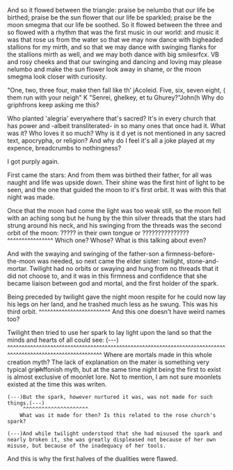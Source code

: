 And so it flowed between the triangle: praise be nelumbo that our life be birthed; praise be the sun flower that our life be sparkled; praise be the moon smegma that our life be soothed. So it flowed between the three and so flowed with a rhythm that was the first music in our world: and music it was that rose us from the water so that we may now dance with bigheaded stallions for my mirth, and so that we may dance with swinging flanks for the stallions mirth as well, and we may both dance with big smilesrfcx. VB  and rosy cheeks and that our swinging and dancing and loving may please nelumbo and make the sun flower look away in shame, or the moon smegma look closer with curiosity.




"One, two, three four, make then fall like th' jAcoleid. Five, six, seven eight, ( them run with your neigh"
K
"Senrei, ghelkey, et tu Ghurey?"John(h
 Why do griphfrons keep asking me this?

Who planted 'alegria' everywhere that's sacred? It's in every church that has power and -albeit transliterated- in so many ones that once had it. What was it? Who loves it so much? Why is it d yet is not mentioned in any sacred text, apocrypha, or religion? And why do I feel it's all a joke played at my expence, breadcrumbs to nothingness?

I got purply again.







First came the stars: And from them was birthed their father, for all was naught and life was upside down. Their shine was the first hint of light to be seen, and the one that guided the moon to it's first orbit. It was with this that night was made.

Once that the moon had come the light was too weak still, so the moon fell with an aching song but he hung by the thin silver threads that the stars had strung around his neck, and his swinging from the threads was the second orbit of the moon: ????? in their own tongue or ???????????????
^^^^^^^^^^^^^^^^ Which one? Whose?
                 What is this talking about even?


And with the swaying and swinging of the father-son a firmness-before-the-moon was needed, so next came the elder sister: twilight, stone-and-mortar. Twilight had no orbits or swaying and hung from no threads that it did not choose to, and it was in this firmness and confidence that she became liaison between god and mortal, and the first holder of the spark.

Being preceded by twilight gave the night moon respite for he could now lay his legs on her land, and he trashed much less as he swung. This was his third orbit.
       ^^^^^^^^^^^^^^^^^^^^^^^^^ And this one doesn't have weird names too?

Twilight then tried to use her spark to lay light upon the land so that the minds and hearts of all could see: (---)
^^^^^^^^^^^^^^^^^^^^^^^^^^^^^^^^^^^^^^^^^^^^^^^^^^^^^^^^^^^^^^^^^^^^^^^^^^^^^^^^^^^^^^^^^^^^^^^^^^^^^^^^^^^^^
Where are mortals made in this whole creation myth? The lack of explanation on the mater is something very typical gri~~ph~~ffonish myth, but at the same time night being the first to exist is almost exclusive of moonlet lore. Not to mention, I am not sure moonlets existed at the time this was writen.

	(---)But the spark, however nurtured it was, was not made for such things.(---)
		 ^^^^^^^^^^^^^^^^^^^^^
		What was it made for then? Is this related to the rose church's spark?

	(---)And while twilight understood that she had misused the spark and nearly broken it, she was greatly displeased not because of her own misuse, but because of the inadequacy of her tools.

And this is why the first halves of the dualities were flawed.

